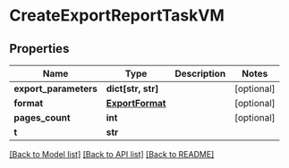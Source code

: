 # CreateExportReportTaskVM


## Properties
Name | Type | Description | Notes
------------ | ------------- | ------------- | -------------
**export_parameters** | **dict[str, str]** |  | [optional] 
**format** | [**ExportFormat**](ExportFormat.md) |  | [optional] 
**pages_count** | **int** |  | [optional] 
**t** | **str** |  | 

[[Back to Model list]](../README.md#documentation-for-models) [[Back to API list]](../README.md#documentation-for-api-endpoints) [[Back to README]](../README.md)


